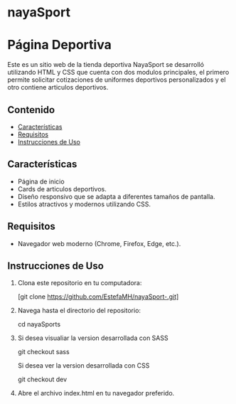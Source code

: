 ﻿# nayaSport 

# Página Deportiva

Este es un sitio web de la tienda deportiva NayaSport se desarrolló utilizando HTML y CSS que cuenta con dos modulos principales, el primero permite solicitar cotizaciones de uniformes deportivos personalizados y el otro contiene articulos deportivos.
## Contenido

- [Características](#características)
- [Requisitos](#requisitos)
- [Instrucciones de Uso](#instrucciones-de-uso)

## Características

- Página de inicio
- Cards de articulos deportivos.
- Diseño responsivo que se adapta a diferentes tamaños de pantalla.
- Estilos atractivos y modernos utilizando CSS.

## Requisitos

- Navegador web moderno (Chrome, Firefox, Edge, etc.).

## Instrucciones de Uso

1. Clona este repositorio en tu computadora:

   [git clone https://github.com/EstefaMH/nayaSport-.git]

2. Navega hasta el directorio del repositorio:

   cd nayaSports

3. Si desea visualiar la version desarrollada con SASS

   git checkout sass



   Si desea ver la version desarrollada con CSS

   git checkout dev
   
5. Abre el archivo index.html en tu navegador preferido.

